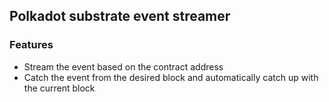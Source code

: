 ## Polkadot substrate event streamer

### Features
- Stream the event based on the contract address
- Catch the event from the desired block and automatically catch up with the current block
